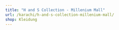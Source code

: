 ```yaml
---
title: "H and S Collection - Millenium Mall"
url: /karachi/h-and-s-collection-millenium-mall/
shop: Kleidung
---
```

